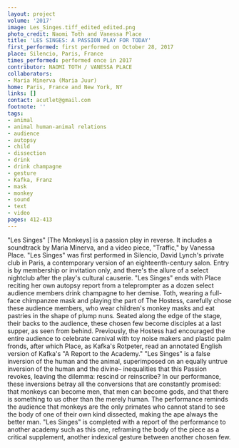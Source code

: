 ```yaml
---
layout: project
volume: '2017'
image: Les_Singes.tiff_edited_edited.png
photo_credit: Naomi Toth and Vanessa Place
title: 'LES SINGES: A PASSION PLAY FOR TODAY'
first_performed: first performed on October 28, 2017
place: Silencio, Paris, France
times_performed: performed once in 2017
contributor: NAOMI TOTH / VANESSA PLACE
collaborators:
- Maria Minerva (Maria Juur)
home: Paris, France and New York, NY
links: []
contact: acutlet@gmail.com
footnote: ''
tags:
- animal
- animal human-animal relations
- audience
- autopsy
- child
- dissection
- drink
- drink champagne
- gesture
- Kafka, Franz
- mask
- monkey
- sound
- text
- video
pages: 412-413
---
```


"Les Singes" [The Monkeys] is a passion play in reverse. It includes a soundtrack by Maria Minerva, and a video piece, "Traffic," by Vanessa Place. "Les Singes" was first performed in Silencio, David Lynch's private club in Paris, a contemporary version of an eighteenth-century salon. Entry is by membership or invitation only, and there's the allure of a select nightclub after the play's cultural causerie. "Les Singes" ends with Place reciting her own autopsy report from a teleprompter as a dozen select audience members drink champagne to her demise. Toth, wearing a full-face chimpanzee mask and playing the part of The Hostess, carefully chose these audience members, who wear children's monkey masks and eat pastries in the shape of plump nuns. Seated along the edge of the stage, their backs to the audience, these chosen few become disciples at a last supper, as seen from behind. Previously, the Hostess had encouraged the entire audience to celebrate carnival with toy noise makers and plastic palm fronds, after which Place, as Kafka's Rotpeter, read an annotated English version of Kafka's "A Report to the Academy." "Les Singes" is a false inversion of the human and the animal, superimposed on an equally untrue inversion of the human and the divine– inequalities that this Passion revokes, leaving the dilemma: rescind or reinscribe? In our performance, these inversions betray all the conversions that are constantly promised: that monkeys can become men, that men can become gods, and that there is something to us other than the merely human. The performance reminds the audience that monkeys are the only primates who cannot stand to see the body of one of their own kind dissected, making the ape always the better man. "Les Singes" is completed with a report of the performance to another academy such as this one, reframing the body of the piece as a critical supplement, another indexical gesture between another chosen few.
